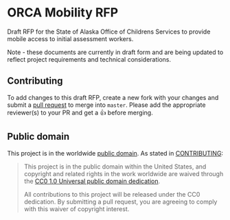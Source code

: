 # ORCA Mobility RFP

Draft RFP for the State of Alaska Office of Childrens Services to provide mobile access to initial assessment workers.

Note - these documents are currently in draft form and are being updated to reflect project requirements and technical considerations. 

## Contributing

To add changes to this draft RFP, create a new fork with your changes and submit a [pull request](https://github.com/18F/RFP-ORCA-Mobility/pulls) to merge into `master`. Please add the appropriate reviewer(s) to your PR and get a :thumbsup: before merging.


## Public domain

This project is in the worldwide [public domain](LICENSE.md). As stated in [CONTRIBUTING](CONTRIBUTING.md):

> This project is in the public domain within the United States, and copyright and related rights in the work worldwide are waived through the [CC0 1.0 Universal public domain dedication](https://creativecommons.org/publicdomain/zero/1.0/).
>
> All contributions to this project will be released under the CC0 dedication. By submitting a pull request, you are agreeing to comply with this waiver of copyright interest.
